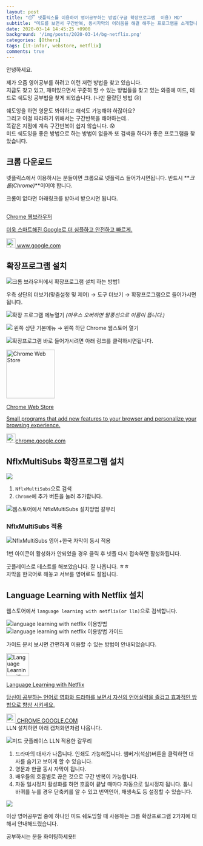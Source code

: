 ```yaml
---
layout: post
title: "😴 넷플릭스를 이용하여 영어공부하는 방법(구글 확장프로그램  이용) MD"
subtitle: "미드를 보면서 구간반복, 동시자막의 어려움을 해결 해주는 프로그램을 소개합니다."
date: 2020-03-14 14:45:25 +0900
background: '/img/posts/2020-03-14/bg-netflix.png'
categories: [Others]
tags: [it-infor, webstore, netflix]
comments: true
---
```



안녕하세요.

제가 요즘 영어공부를 하려고 이런 저런 방법을 찾고 있습니다.   
지금도 찾고 있고, 재미있으면서 꾸준히 할 수 있는 방법들을 찾고 있는 와중에 미드, 테드로 쉐도잉 공부법을 찾게 되었습니다. (나만 몰랐던 방법 😢)


쉐도잉을 하면 영문도 봐야하고 해석도 가능해야 하잖아요?   
그리고 이걸 따라하기 위해서는 구간반복을 해야하는데..   
똑같은 지점에 계속 구간반복이 쉽지 않습니다. 😰  
미드 쉐도잉을 좋은 방법으로 하는 방법이 없을까 또 검색을 하다가 좋은 프로그램을 찾았습니다.

## 크롬 다운로드

넷플릭스에서 이용하시는 분들이면 크롬으로 넷플릭스 들어가시면됩니다. 반드시 **_크롬(Chrome)_**이어야 합니다.

크롬이 없다면 아래링크를 받아서 받으시면 됩니다.

<div class="content-cards">
	<a class="content-cards__link" href="https://www.google.com/intl/ko/chrome/" target="_blank" rel="noopener noreferrer">
		<div class="content-cards__image">
			<img src="https://www.google.com/chrome/static/images/chrome-logo.svg" alt="">
		</div>
		<p class="content-cards__title">Chrome 웹브라우저</p>
		<p class="content-cards__description">더욱 스마트해진 Google로 더 심플하고 안전하고 빠르게.</p>
		<div class="content-cards__site-name">
			<img class="content-cards__site-name--favicon" src="https://www.google.com/chrome/static/images/chrome-logo.svg" alt="chrome.google.com" width="24" height="24"> www.google.com
		</div>
	</a>
</div>


## 확장프로그램 설치
![크롬 브라우저에서 확장프로그램 설치 하는 방법1](/img/posts/2020-03-14/01.png)

우측 상단의 더보기(맞춤설청 및 제어) → 도구 더보기 → 확장프로그램으로 들어가시면 됩니다.

![확장 프로그램 메뉴열기](/img/posts/2020-03-14/02.png) *(마우스 오버하면 말풍선으로 이름이 뜹니다.)*

![](/img/posts/2020-03-14/03.png)
왼쪽 상단 기본메뉴 → 왼쪽 하단 Chrome 웹스토어 열기

![확장프로그램 바로 들어가시려면 아래 링크를 클릭하시면됩니다.](/img/posts/2020-03-14/04.png)

<div class="content-cards">
	<a class="content-cards__link" href="https://chrome.google.com/webstore/category/extensions?h1=ko" target="_blank" rel="noopener noreferrer">
		<div class="content-cards__image">
			<img src="https://i2.wp.com/ssl.gstatic.com/chrome/webstore/images/chrome_web_store-128.png" alt="Chrome Web Store" width="128" height="128">
		</div>
		<p class="content-cards__title">Chrome Web Store</p>
		<p class="content-cards__description">Small programs that add new features to your browser and personalize your browsing experience.</p>
		<div class="content-cards__site-name">
			<img class="content-cards__site-name--favicon" src="https://i1.wp.com/www.google.com/images/icons/product/chrome_web_store-32.png" alt="chrome.google.com" width="24" height="24">chrome.google.com
		</div>
	</a>
</div>

## NflxMultiSubs 확장프로그램 설치
![](/img/posts/2020-03-14/05.png)
1. `NflxMultiSubs`으로 검색
2. `Chrome`에 추가 버튼을 눌러 추가합니다.

![웹스토어에서 NflxMultiSubs 설치방법 갈무리](/img/posts/2020-03-14/06.png)

### NflxMultiSubs 적용
![NflxMultiSubs 영어+한국 자막이 동시 적용](/img/posts/2020-03-14/07.png)

1번 아이콘이 활성화가 안되었을 경우 클릭 후 넷플 다시 접속하면 활성화됩니다.​

굿플레이스로 테스트를 해보았습니다. 잘 나옵니다. ㅎㅎ  
자막을 한국어로 해놓고 서브를 영어로도 잘됩니다.

## Language Learning with Netflix 설치
웹스토어에서 `language learning with netflix(or lln)`으로 검색합니다.

![language learning with netflix 이용방법](/img/posts/2020-03-14/08.png)
![language learning with netflix 이용방법 가이드](/img/posts/2020-03-14/09.png)


가이드 문서 보시면 간편하게 이용할 수 있는 방법이 안내되었습니다.

<div class="content-cards">
	<a href="https://chrome.google.com/webstore/detail/language-learning-with-ne/hoombieeljmmljlkjmnheibnpciblicm?hl=ko" class="content-cards__link" target="_blank" rel="noopener noreferrer">
		<div class="content-cards__image">
			<img src="https://lh3.googleusercontent.com/uNiinHOytNq1HgkWd8Fb_29P8csg6mK4BzSqpxlj5VBDeIFrtrMmdeLrkiGADyegUjf9HcS7ug=w128-h128-e365-rj-sc0x00ffffff" alt="Language Learning with Netflix" width="60" height="60">
		</div>
		<p class="content-cards__title">Language Learning with Netflix</p>
		<p class="content-cards__description">당신이 공부하는 언어로 영화와 드라마를 보면서 자신의 언어실력을 즐겁고 효과적인 방법으로 향상 시키세요.</p>
		<div class="content-cards__site-name"><img src="https://i1.wp.com/www.google.com/images/icons/product/chrome_web_store-32.png" alt="" class="content-cards__site-name--favicon" width="24" height="24"> CHROME.GOOGLE.COM</div>
	</a>
</div>
LLN 설치하면 아래 캡처화면처럼 나옵니다.

![미드 굿플레이스 LLN 적용한 갈무리](/img/posts/2020-03-14/10.png)
1. 드라마의 대사가 나옵니다. 인쇄도 가능해집니다. 햄버거(석삼)버튼을 클릭하면 대사를 숨기고 보이게 할 수 있습니다.
2. 영문과 한글 동시 자막이 됩니다.
3. 배우들의 호흡별로 끊은 것으로 구간 반복이 가능합니다.
4. 자동 일시정지 활성화를 하면 호흡이 끝날 때마다 자동으로 일시정지 됩니다. 톱니바퀴를 누를 경우 단축키를 알 수 있고 번역언어, 재생속도 등 설정할 수 있습니다.



![](/img/posts/2020-03-14/11.png)


이상 영어공부법 중에 하나인 미드 쉐도잉할 때 사용하는 크롬 확장프로그램 2가지에 대해서 안내해드렸습니다.

공부하시는 분들 화이팅하세욧!!